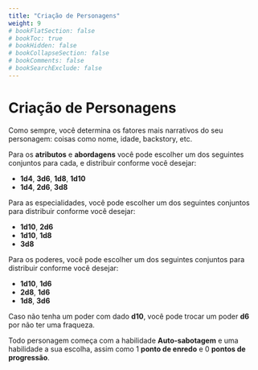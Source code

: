 ```yaml
---
title: "Criação de Personagens"
weight: 9
# bookFlatSection: false
# bookToc: true
# bookHidden: false
# bookCollapseSection: false
# bookComments: false
# bookSearchExclude: false
---
```


# Criação de Personagens

Como sempre, você determina os fatores mais narrativos do seu personagem: coisas como nome, idade, backstory, etc.

Para os **atributos** e **abordagens** você pode escolher um dos seguintes conjuntos para cada, e distribuir conforme você desejar:
- **1d4**, **3d6**, **1d8**, **1d10**
- **1d4**, **2d6**, **3d8**

Para as especialidades, você pode escolher um dos seguintes conjuntos para distribuir conforme você desejar:
- **1d10**, **2d6**
- **1d10**, **1d8**
- **3d8**

Para os poderes, você pode escolher um dos seguintes conjuntos para distribuir conforme você desejar:
- **1d10**, **1d6**
- **2d8**, **1d6**
- **1d8**, **3d6**

Caso não tenha um poder com dado **d10**, você pode trocar um poder **d6** por não ter uma fraqueza.

Todo personagem começa com a habilidade **Auto-sabotagem** e uma habilidade a sua escolha, assim como 1 **ponto de enredo** e 0 **pontos de progressão**.